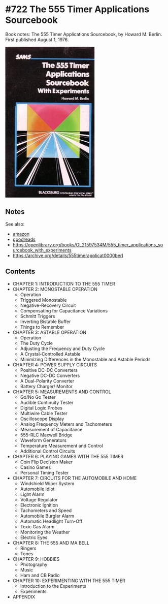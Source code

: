 # #722 The 555 Timer Applications Sourcebook

Book notes: The 555 Timer Applications Sourcebook, by Howard M. Berlin. First published August 1, 1976.

[![Build](./assets/555-timer-applications-sourcebook_build.jpg?raw=true)](https://amzn.to/4kFQdg8)

## Notes

See also:

* [amazon](https://amzn.to/4kFQdg8)
* [goodreads](https://www.goodreads.com/book/show/13193824-the-555-timer-applications-sourcebook)
* <https://openlibrary.org/books/OL21597534M/555_timer_applications_sourcebook_with_experiments>
* <https://archive.org/details/555timerapplicat0000berl>

## Contents

* CHAPTER 1: INTRODUCTION TO THE 555 TIMER
* CHAPTER 2: MONOSTABLE OPERATION
    * Operation
    * Triggered Monostable
    * Negative-Recovery Circuit
    * Compensating for Capacitance Variations
    * Schmitt Triggers
    * Inverting Bistable Buffer
    * Things to Remember
* CHAPTER 3: ASTABLE OPERATION
    * Operation
    * The Duty Cycle
    * Adjusting the Frequency and Duty Cycle
    * A Crystal-Controlled Astable
    * Minimizing Differences in the Monostable and Astable Periods
* CHAPTER 4: POWER SUPPLY CIRCUITS
    * Positive DC-DC Converters
    * Negative DC-DC Converters
    * A Dual-Polarity Converter
    * Battery Charger/ Monitor
* CHAPTER 5: MEASUREMENTS AND CONTROL
    * Go/No Go Tester
    * Audible Continuity Tester
    * Digital Logic Probes
    * Multiwire Cable Tester
    * Oscilloscope Display
    * Analog Frequency Meters and Tachometers
    * Measurement of Capacitance
    * 555-RLC Maxwell Bridge
    * Waveform Generators
    * Temperature Measurement and Control
    * Additional Control Circuits
* CHAPTER 6: PLAYING GAMES WITH THE 555 TIMER
    * Coin Flip Decision Maker
    * Casino Games
    * Personal Timing Tester
* CHAPTER 7: CIRCUITS FOR THE AUTOMOBILE AND HOME
    * Windshield Wiper System
    * Automobile Idiot
    * Light Alarm
    * Voltage Regulator
    * Electronic Ignition
    * Tachometers and Speed
    * Automobile Burglar Alarm
    * Automatic Headlight Turn-Off
    * Toxic Gas Alarm
    * Monitoring the Weather
    * Electric Eyes
* CHAPTER 8: THE 555 AND MA BELL
    * Ringers
    * Tones
* CHAPTER 9: HOBBIES
    * Photography
    * Music
    * Ham and CB Radio
* CHAPTER 10: EXPERIMENTING WITH THE 555 TIMER
    * Introduction to the Experiments
    * Experiments
* APPENDIX
